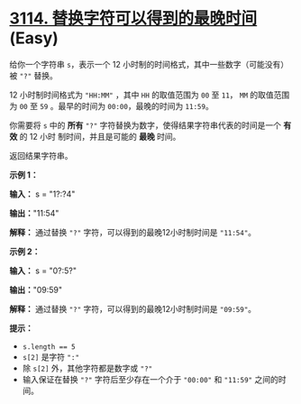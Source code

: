 # [3114. 替换字符可以得到的最晚时间][link] (Easy)

[link]: https://leetcode.cn/contest/weekly-contest-393/problems/latest-time-you-can-obtain-after-replacing-characters/

给你一个字符串 `s`，表示一个 12 小时制的时间格式，其中一些数字（可能没有）被 `"?"` 替换。

12 小时制时间格式为 `"HH:MM"` ，其中 `HH` 的取值范围为 `00` 至 `11`， `MM` 的取值范围为 `00` 至 `59`
。最早的时间为 `00:00`，最晚的时间为 `11:59`。

你需要将 `s` 中的 **所有** `"?"` 字符替换为数字，使得结果字符串代表的时间是一个 **有效** 的 12 小时
制时间，并且是可能的 **最晚** 时间。

返回结果字符串。

**示例 1：**

**输入：** s = "1?:?4"

**输出：**"11:54"

**解释：** 通过替换 `"?"` 字符，可以得到的最晚12小时制时间是 `"11:54"`。

**示例 2：**

**输入：** s = "0?:5?"

**输出：**"09:59"

**解释：** 通过替换 `"?"` 字符，可以得到的最晚12小时制时间是 `"09:59"`。

**提示：**

- `s.length == 5`
- `s[2]` 是字符 `":"`
- 除 `s[2]` 外，其他字符都是数字或 `"?"`
- 输入保证在替换 `"?"` 字符后至少存在一个介于 `"00:00"` 和 `"11:59"` 之间的时间。
